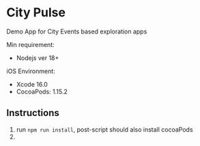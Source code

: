 # City Pulse

Demo App for City Events based exploration apps

Min requirement:

 - Nodejs ver 18+
 
iOS Environment:

 - Xcode 16.0
 - CocoaPods: 1.15.2


## Instructions

1. run `npm run install`, post-script should also install cocoaPods
2.  